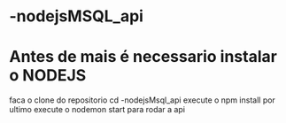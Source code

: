 # -nodejsMSQL_api

Antes de mais é necessario instalar o NODEJS
=========================================

faca o clone do repositorio
cd -nodejsMsql_api
execute o npm install
por ultimo execute o nodemon start para rodar a api
